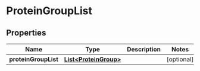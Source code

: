 
# ProteinGroupList

## Properties
Name | Type | Description | Notes
------------ | ------------- | ------------- | -------------
**proteinGroupList** | [**List&lt;ProteinGroup&gt;**](ProteinGroup.md) |  |  [optional]



